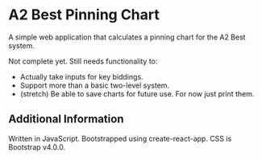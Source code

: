 # A2 Best Pinning Chart

A simple web application that calculates a pinning chart for the A2 Best system.

Not complete yet. Still needs functionality to:
- Actually take inputs for key biddings.
- Support more than a basic two-level system.
- (stretch) Be able to save charts for future use. For now just print them.

## Additional Information
Written in JavaScript. Bootstrapped using create-react-app. CSS is Bootstrap v4.0.0.